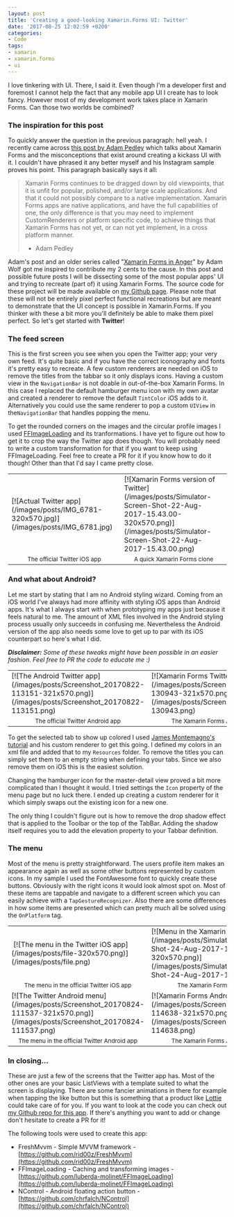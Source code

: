 ```yaml
---
layout: post
title: 'Creating a good-looking Xamarin.Forms UI: Twitter'
date: '2017-08-25 12:02:59 +0200'
categories:
- Code
tags:
- xamarin
- xamarin.forms
- ui
---
```


I love tinkering with UI. There, I said it. Even though I'm a developer first and foremost I cannot help the fact that any mobile app UI I create has to look fancy. However most of my development work takes place in Xamarin Forms. Can those two worlds be combined?

### The inspiration for this post

To quickly answer the question in the previous paragraph: hell yeah. I recently came across [this post by Adam Pedley](https://xamarinhelp.com/creating-instagram-ui-xamarin-forms/) which talks about Xamarin Forms and the misconceptions that exist around creating a kickass UI with it. I couldn't have phrased it any better myself and his Instagram sample proves his point. This paragraph basically says it all:

> Xamarin Forms continues to be dragged down by old viewpoints, that it is unfit for popular, polished, and/or large scale applications. And that it could not possibly compare to a native implementation. Xamarin Forms apps are native applications, and have the full capabilities of one, the only difference is that you may need to implement CustomRenderers or platform specific code, to achieve things that Xamarin Forms has not yet, or can not yet implement, in a cross platform manner.
> 
> 
> 
> - Adam Pedley
> 

Adam's post and an older series called "[Xamarin Forms in Anger](https://github.com/awolf/Xamarin-Forms-InAnger)" by Adam Wolf got me inspired to contribute my 2 cents to the cause. In this post and possible future posts I will be dissecting some of the most popular apps' UI and trying to recreate (part of) it using Xamarin Forms. The source code for these project will be made available on [my Github page](https://github.com/sthewissen). Please note that these will not be entirely pixel perfect functional recreations but are meant to demonstrate that the UI concept is possible in Xamarin.Forms. If you thinker with these a bit more you'll definitely be able to make them pixel perfect. So let's get started with **Twitter**!

### The feed screen

This is the first screen you see when you open the Twitter app; your very own feed. It's quite basic and if you have the correct iconography and fonts it's pretty easy to recreate. A few custom renderers are needed on iOS to remove the titles from the tabbar so it only displays icons. Having a custom view in the `NavigationBar` is not doable in out-of-the-box Xamarin Forms. In this case I replaced the default hamburger menu icon with my own avatar and created a renderer to remove the default `TintColor` iOS adds to it. Alternatively you could use the same renderer to pop a custom `UIView` in the`NavigationBar` that handles popping the menu.

<script src="https://gist.github.com/sthewissen/1762c747cd2756c01a4e53ffaf1cfbcc.js"></script>

To get the rounded corners on the images and the circular profile images I used [FFImageLoading](https://github.com/luberda-molinet/FFImageLoading) and its tranformations. I have yet to figure out how to get it to crop the way the Twitter app does though. You will probably need to write a custom transformation for that if you want to keep using FFImageLoading. Feel free to create a PR for it if you know how to do it though! Other than that I'd say I came pretty close.
<table class="aligncenter imagetable" cellpadding="10">
<tbody>
<tr>
<td>[![Actual Twitter app](/images/posts/IMG_6781-320x570.jpg)](/images/posts/IMG_6781.jpg)</td>
<td>[![Xamarin Forms version of Twitter](/images/posts/Simulator-Screen-Shot-22-Aug-2017-15.43.00-320x570.png)](/images/posts/Simulator-Screen-Shot-22-Aug-2017-15.43.00.png)</td>
</tr>
<tr>
<td style="text-align: center;"><small>The official Twitter iOS app</small></td>
<td style="text-align: center;"><small>A quick Xamarin Forms clone</small></td>
</tr>
</tbody>
</table>

### And what about Android?

Let me start by stating that I am no Android styling wizard. Coming from an iOS world I've always had more affinity with styling iOS apps than Android apps. It's what I always start with when prototyping my apps just because it feels natural to me. The amount of XML files involved in the Android styling process usually only succeeds in confusing me. Nevertheless the Android version of the app also needs some love to get up to par with its iOS counterpart so here's what I did.

***Disclaimer:** Some of these tweaks might have been possible in an easier fashion. Feel free to PR the code to educate me :)*
<table class="aligncenter imagetable" cellpadding="10">
<tbody>
<tr>
<td>[![The Android Twitter app](/images/posts/Screenshot_20170822-113151-321x570.png)](/images/posts/Screenshot_20170822-113151.png)</td>
<td>[![Xamarin Forms Twitter main page](/images/posts/Screenshot_20170824-130943-321x570.png)](/images/posts/Screenshot_20170824-130943.png)</td>
</tr>
<tr>
<td style="text-align: center;"><small>The official Twitter Android app</small></td>
<td style="text-align: center;"><small>The Xamarin Forms Android clone</small></td>
</tr>
</tbody>
</table>

To get the selected tab to show up colored I used [James Montemagno's tutorial](http://motzcod.es/post/157544468267/xamarin-forms-android-selected-and-unselected-tab-colors) and his custom renderer to get this going. I defined my colors in an xml file and added that to my `Resources` folder. To remove the titles you can simply set them to an empty string when defining your tabs. Since we also remove them on iOS this is the easiest solution.

<script src="https://gist.github.com/sthewissen/62136cc3ce4ab00a22b02a81b5196499.js"></script>

Changing the hamburger icon for the master-detail view proved a bit more complicated than I thought it would. I tried settings the `Icon` property of the menu page but no luck there. I ended up creating a custom renderer for it which simply swaps out the existing icon for a new one.

<script src="https://gist.github.com/sthewissen/c195226096e5714798f496a2027e681c.js"></script>

The only thing I couldn't figure out is how to remove the drop shadow effect that is applied to the Toolbar or the top of the TabBar. Adding the shadow itself requires you to add the elevation property to your Tabbar definition.

<script src="https://gist.github.com/sthewissen/a448be879fe053332f8d035d69f6292e.js"></script>

### The menu

Most of the menu is pretty straightforward. The users profile item makes an appearance again as well as some other buttons represented by custom icons. In my sample I used the FontAwesome font to quickly create these buttons. Obviously with the right icons it would look almost spot on. Most of these items are tappable and navigate to a different screen which you can easily achieve with a `TapGestureRecognizer`. Also there are some differences in how some items are presented which can pretty much all be solved using the `OnPlatform` tag.
<table class="aligncenter imagetable" cellpadding="10">
<tbody>
<tr>
<td> [![The menu in the Twitter iOS app](/images/posts/file-320x570.png)](/images/posts/file.png)</td>
<td>[![Menu in the Xamarin Forms iOS app](/images/posts/Simulator-Screen-Shot-24-Aug-2017-12.01.33-320x570.png)](/images/posts/Simulator-Screen-Shot-24-Aug-2017-12.01.33.png)</td>
</tr>
<tr>
<td style="text-align: center;"><small>The menu in the official Twitter iOS app</small></td>
<td style="text-align: center;"><small>The Xamarin Forms iOS clone</small></td>
</tr>
<tr>
<td>[![The Twitter Android menu](/images/posts/Screenshot_20170824-111537-321x570.png)](/images/posts/Screenshot_20170824-111537.png)</td>
<td>[![Xamarin Forms Android menu](/images/posts/Screenshot_20170824-114638-321x570.png)](/images/posts/Screenshot_20170824-114638.png)</td>
</tr>
<tr>
<td style="text-align: center;"><small>The menu in the official Twitter Android app</small></td>
<td style="text-align: center;"><small>The Xamarin Forms Android clone</small></td>
</tr>
</tbody>
</table>

### In closing...

These are just a few of the screens that the Twitter app has. Most of the other ones are your basic ListViews with a template suited to what the screen is displaying. There are some fancier animations in there for example when tapping the like button but this is something that a product like [Lottie](https://github.com/martijn00/LottieXamarin) could take care of for you. If you want to look at the code you can check out [my Github repo for this app](https://github.com/sthewissen/KickassUI.Twitter/). If there's anything you want to add or change don't hesitate to create a PR for it!

The following tools were used to create this app:

*   FreshMvvm - Simple MVVM framework - [https://github.com/rid00z/FreshMvvm](https://github.com/rid00z/FreshMvvm)
*   FFImageLoading - Caching and transforming images - [https://github.com/luberda-molinet/FFImageLoading](https://github.com/luberda-molinet/FFImageLoading)
*   NControl - Android floating action button - [https://github.com/chrfalch/NControl](https://github.com/chrfalch/NControl)
